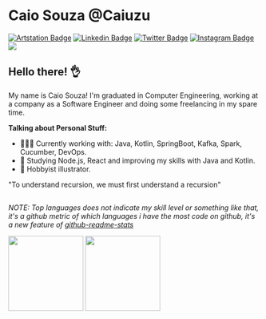 # Caio Souza @Caiuzu

[![Artstation Badge](https://img.shields.io/badge/-Artstation-black?style=flat&logo=Artstation&logoColor=blue)](https://www.artstation.com/caiuzu)
[![Linkedin Badge](https://img.shields.io/badge/-LinkedIn-blue?style=flat&logo=LinkedIn&logoColor=white)](https://www.linkedin.com/)
[![Twitter Badge](https://img.shields.io/badge/-Twitter-1ca0f1?style=flat&logo=Twitter&logoColor=white)](https://twitter.com/)
[![Instagram Badge](https://img.shields.io/badge/-Instagram-C13584?style=flat&logo=Instagram&logoColor=white)](https://www.instagram.com/)
![](https://komarev.com/ghpvc/?username=caiuzu&label=Profile+Views&style=flat&color=gray)


## Hello there! 👌

My name is Caio Souza! I'm graduated in Computer Engineering, working at a company as a Software Engineer and doing some freelancing in my spare time.

**Talking about Personal Stuff:**
- 👨🏻‍💻 Currently working with: Java, Kotlin, SpringBoot, Kafka, Spark, Cucumber, DevOps.
- 📖 Studying Node.js, React and improving my skills with Java and Kotlin. 
- 🎨 Hobbyist illustrator.

"To understand recursion, we must first understand a recursion" 

##
*NOTE: Top languages does not indicate my skill level or something like that, it's a github metric of which languages i have the most code on github, it's a new feature of [github-readme-stats](https://github.com/anuraghazra/github-readme-stats)*

<div align="">

<img height="150em" src="https://github-readme-stats.vercel.app/api/top-langs/?username=caiuzu&layout=compact&langs_count=7&theme=dracula"/>
<img height="150em" src="https://github-readme-stats.vercel.app/api?username=caiuzu&show_icons=true&theme=dracula"/>

</div>
